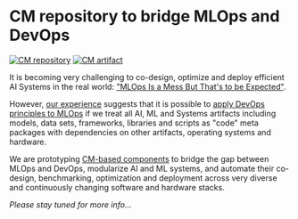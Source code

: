 # CM repository to bridge MLOps and DevOps

[![CM repository](https://img.shields.io/badge/Collective%20Mind-compatible-blue)](https://github.com/mlcommons/ck/tree/master/ck2)
[![CM artifact](https://img.shields.io/badge/Artifact-automated%20and%20reusable-blue)](https://github.com/mlcommons/ck/tree/master/ck2)


It is becoming very challenging to co-design, optimize and deploy efficient AI Systems in the real world:
["MLOps Is a Mess But That's to be Expected"](https://www.mihaileric.com/posts/mlops-is-a-mess).

However, [our experience](https://github.com/mlcommons/ck/blob/master/ck2/docs/motivation.md) 
suggests that it is possible to [apply DevOps principles to MLOps](https://www.datanami.com/2022/03/30/birds-arent-real-and-neither-is-mlops/)
if we treat all AI, ML and Systems artifacts including models, data sets, frameworks, libraries and scripts as "code" meta packages 
with dependencies on other artifacts, operating systems and hardware.

We are prototyping [CM-based components](https://github.com/mlcommons/ck/tree/master/ck2) 
to bridge the gap between MLOps and DevOps, modularize AI and ML systems, 
and automate their co-design, benchmarking, optimization and deployment 
across very diverse and continuously changing software and hardware stacks.

*Please stay tuned for more info...*